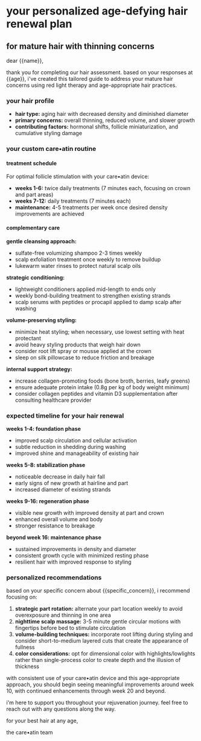 # your personalized age-defying hair renewal plan
## for mature hair with thinning concerns

dear {{name}},

thank you for completing our hair assessment. based on your responses at {{age}}, i've created this tailored guide to address your mature hair concerns using red light therapy and age-appropriate hair practices.

### your hair profile
- **hair type:** aging hair with decreased density and diminished diameter
- **primary concerns:** overall thinning, reduced volume, and slower growth
- **contributing factors:** hormonal shifts, follicle miniaturization, and cumulative styling damage

### your custom care•atin routine

#### treatment schedule
For optimal follicle stimulation with your care•atin device:
- **weeks 1-6:** twice daily treatments (7 minutes each, focusing on crown and part areas)
- **weeks 7-12:** daily treatments (7 minutes each)
- **maintenance:** 4-5 treatments per week once desired density improvements are achieved

#### complementary care

**gentle cleansing approach:**
- sulfate-free volumizing shampoo 2-3 times weekly
- scalp exfoliation treatment once weekly to remove buildup
- lukewarm water rinses to protect natural scalp oils

**strategic conditioning:**
- lightweight conditioners applied mid-length to ends only
- weekly bond-building treatment to strengthen existing strands
- scalp serums with peptides or procapil applied to damp scalp after washing

**volume-preserving styling:**
- minimize heat styling; when necessary, use lowest setting with heat protectant
- avoid heavy styling products that weigh hair down
- consider root lift spray or mousse applied at the crown
- sleep on silk pillowcase to reduce friction and breakage

**internal support strategy:**
- increase collagen-promoting foods (bone broth, berries, leafy greens)
- ensure adequate protein intake (0.8g per kg of body weight minimum)
- consider collagen peptides and vitamin D3 supplementation after consulting healthcare provider

### expected timeline for your hair renewal

**weeks 1-4: foundation phase**
- improved scalp circulation and cellular activation
- subtle reduction in shedding during washing
- improved shine and manageability of existing hair

**weeks 5-8: stabilization phase**
- noticeable decrease in daily hair fall
- early signs of new growth at hairline and part
- increased diameter of existing strands

**weeks 9-16: regeneration phase**
- visible new growth with improved density at part and crown
- enhanced overall volume and body
- stronger resistance to breakage

**beyond week 16: maintenance phase**
- sustained improvements in density and diameter
- consistent growth cycle with minimized resting phase
- resilient hair with improved response to styling

### personalized recommendations

based on your specific concern about {{specific_concern}}, i recommend focusing on:

1. **strategic part rotation:** alternate your part location weekly to avoid overexposure and thinning in one area
2. **nighttime scalp massage:** 3-5 minute gentle circular motions with fingertips before bed to stimulate circulation
3. **volume-building techniques:** incorporate root lifting during styling and consider short-to-medium layered cuts that create the appearance of fullness
4. **color considerations:** opt for dimensional color with highlights/lowlights rather than single-process color to create depth and the illusion of thickness

with consistent use of your care•atin device and this age-appropriate approach, you should begin seeing meaningful improvements around week 10, with continued enhancements through week 20 and beyond.

i'm here to support you throughout your rejuvenation journey. feel free to reach out with any questions along the way.

for your best hair at any age,

the care•atin team 